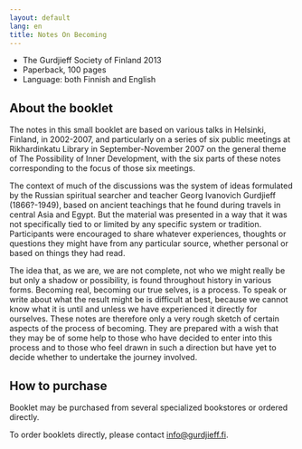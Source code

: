 ```yaml
---
layout: default
lang: en
title: Notes On Becoming
---
```


* The Gurdjieff Society of Finland 2013
* Paperback, 100 pages
* Language: both Finnish and English 

## About the booklet

The notes in this small booklet are based on various talks in Helsinki,
Finland, in 2002-2007, and particularly on a series of six public meetings at
Rikhardinkatu Library in September-November 2007 on the general theme of The
Possibility of Inner Development, with the six parts of these notes
corresponding to the focus of those six meetings.

The context of much of the discussions was the system of ideas formulated by
the Russian spiritual searcher and teacher Georg Ivanovich Gurdjieff
(1866?-1949), based on ancient teachings that he found during travels in
central Asia and Egypt. But the material was presented in a way that it was not
specifically tied to or limited by any specific system or tradition.
Participants were encouraged to share whatever experiences, thoughts or
questions they might have from any particular source, whether personal or based
on things they had read.

The idea that, as we are, we are not complete, not who we might really be but
only a shadow or possibility, is found throughout history in various forms.
Becoming real, becoming our true selves, is a process. To speak or write about
what the result might be is difficult at best, because we cannot know what it
is until and unless we have experienced it directly for ourselves. These notes
are therefore only a very rough sketch of certain aspects of the process of
becoming. They are prepared with a wish that they may be of some help to those
who have decided to enter into this process and to those who feel drawn in such
a direction but have yet to decide whether to undertake the journey involved.

## How to purchase

Booklet may be purchased from several specialized bookstores or ordered directly.

To order booklets directly, please contact info@gurdjieff.fi. 
